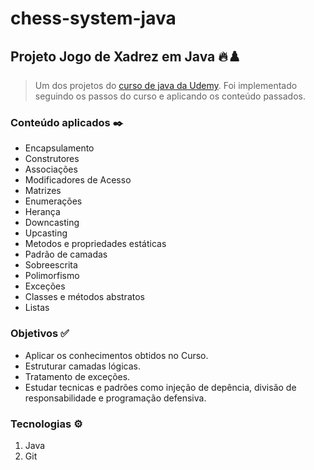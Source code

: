 # chess-system-java

## Projeto Jogo de Xadrez em Java 🔥♟️
> Um dos projetos do [curso de java da Udemy](https://www.udemy.com/share/101scA3@OO655ylH0IslNYuiF2MElBavFc-wPTs3ldPKhGbsdkc4jab-fwO-Dp8irvUuCuKrOw==/). Foi implementado seguindo os passos do curso e aplicando os conteúdo passados.

### Conteúdo aplicados ✒️

- Encapsulamento
- Construtores
- Associações
- Modificadores de Acesso
- Matrizes
- Enumerações
- Herança
- Downcasting
- Upcasting
- Metodos e propriedades estáticas
- Padrão de camadas
- Sobreescrita
- Polimorfismo
- Exceções
- Classes e métodos abstratos
- Listas

### Objetivos ✅

- Aplicar os conhecimentos obtidos no Curso.
- Estruturar camadas lógicas.
- Tratamento de exceções.
- Estudar tecnicas e padrões como injeção de depência, divisão de responsabilidade e programação defensiva.

### Tecnologias ⚙️

1. Java
2. Git
